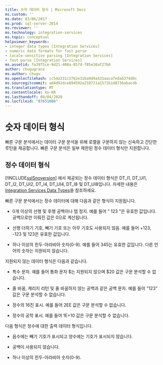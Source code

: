 ```yaml
---
title: 숫자 데이터 형식 | Microsoft Docs
ms.custom: ''
ms.date: 03/06/2017
ms.prod: sql-server-2014
ms.reviewer: ''
ms.technology: integration-services
ms.topic: conceptual
helpviewer_keywords:
- integer data types [Integration Services]
- numeric data formats for fast parse
- locale-sensitive parsing [Integration Services]
- fast parse [Integration Services]
ms.assetid: fa3975ce-9d21-408a-857d-f85e30af27b0
author: chugugrace
ms.author: chugu
ms.openlocfilehash: cc54a331c3762e31ba9d9a431aaca7eda6374d8c
ms.sourcegitcommit: ad4d92dce894592a259721a1571b1d8736abacdb
ms.translationtype: MT
ms.contentlocale: ko-KR
ms.lasthandoff: 08/04/2020
ms.locfileid: "87651088"
---
```

# <a name="numeric-data-formats"></a>숫자 데이터 형식
  빠른 구문 분석에서는 데이터 구문 분석을 위해 로캘을 구분하지 않는 신속하고 간단한 루틴을 제공합니다. 빠른 구문 분석은 일부 제한된 정수 데이터 형식만 지원합니다.  
  
## <a name="integer-data-types"></a>정수 데이터 형식  
 [!INCLUDE[ssISnoversion](../includes/ssisnoversion-md.md)] 에서 제공되는 정수 데이터 형식은 DT_I1, DT_UI1, DT_I2, DT_UI2, DT_I4, DT_UI4, DT_I8 및 DT_UI8입니다. 자세한 내용은 [Integration Services Data Types](data-flow/integration-services-data-types.md)을 참조하세요.  
  
 빠른 구문 분석에서는 정수 데이터에 대해 다음과 같은 형식이 지원됩니다.  
  
-   0개 이상의 선행 및 후행 공백이나 탭 정지. 예를 들어 "  123  "은 유효한 값입니다. 공백으로만 이뤄진 값은 0으로 계산됩니다.  
  
-   선행 더하기 기호, 빼기 기호 또는 아무 기호도 사용되지 않음. 예를 들어 +123, -123 및 123은 유효한 값입니다.  
  
-   하나 이상의 힌두-아라비아 숫자(0-9). 예를 들어 345는 유효한 값입니다. 다른 언어의 숫자는 지원되지 않습니다.  
  
 지원되지 않는 데이터 형식은 다음과 같습니다.  
  
-   특수 문자. 예를 들어 통화 문자 $는 지원되지 않으며 $20 값은 구문 분석할 수 없습니다.  
  
-   줄 바꿈, 캐리지 리턴 및 줄 바꿈하지 않는 공백과 같은 공백 문자. 예를 들어 "123" 값은 구문 분석할 수 없습니다.  
  
-   정수의 16진 표시. 예를 들어 2EE 값은 구문 분석할 수 없습니다.  
  
-   정수의 공학 표시. 예를 들어 1E+10 값은 구문 분석할 수 없습니다.  
  
 다음 형식은 정수에 대한 출력 데이터 형식입니다.  
  
-   음수에는 빼기 기호가 표시되고 양수에는 기호가 표시되지 않습니다.  
  
-   공백이 사용되지 않습니다.  
  
-   하나 이상의 힌두-아라비아 숫자(0-9).  
  
  
